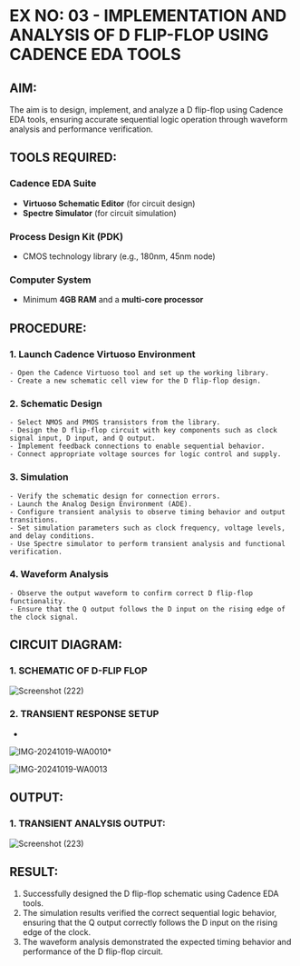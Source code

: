 # EX NO: 03 - IMPLEMENTATION AND ANALYSIS OF D FLIP-FLOP USING CADENCE EDA TOOLS

## AIM:
The aim is to design, implement, and analyze a D flip-flop using Cadence EDA tools, ensuring accurate sequential logic operation through waveform analysis and performance verification.

## TOOLS REQUIRED:

### Cadence EDA Suite
- **Virtuoso Schematic Editor** (for circuit design)
- **Spectre Simulator** (for circuit simulation)

### Process Design Kit (PDK)
- CMOS technology library (e.g., 180nm, 45nm node)

### Computer System
- Minimum **4GB RAM** and a **multi-core processor**

## PROCEDURE:
### 1. Launch Cadence Virtuoso Environment
~~~
- Open the Cadence Virtuoso tool and set up the working library.
- Create a new schematic cell view for the D flip-flop design.
~~~~
### 2. Schematic Design
~~~
- Select NMOS and PMOS transistors from the library.
- Design the D flip-flop circuit with key components such as clock signal input, D input, and Q output.
- Implement feedback connections to enable sequential behavior.
- Connect appropriate voltage sources for logic control and supply.
~~~
### 3. Simulation
~~~
- Verify the schematic design for connection errors.
- Launch the Analog Design Environment (ADE).
- Configure transient analysis to observe timing behavior and output transitions.
- Set simulation parameters such as clock frequency, voltage levels, and delay conditions.
- Use Spectre simulator to perform transient analysis and functional verification.
~~~
### 4. Waveform Analysis
~~~
- Observe the output waveform to confirm correct D flip-flop functionality.
- Ensure that the Q output follows the D input on the rising edge of the clock signal.
~~~
## CIRCUIT DIAGRAM:
### 1. SCHEMATIC OF D-FLIP FLOP
![Screenshot (222)](https://github.com/user-attachments/assets/5c87dc19-00d2-441f-ade5-e39e16d2c49b)

### 2. TRANSIENT RESPONSE SETUP
*
![IMG-20241019-WA0010](https://github.com/user-attachments/assets/e532f49e-b60f-4629-bb39-9f9b4085b36f)*


 ![IMG-20241019-WA0013](https://github.com/user-attachments/assets/92433262-d11d-460f-899b-5c3d1e661266)

## OUTPUT:

### 1. TRANSIENT ANALYSIS OUTPUT:
![Screenshot (223)](https://github.com/user-attachments/assets/b47af011-ad9b-4af0-ba95-b0a4461c428c)

## RESULT:
1. Successfully designed the D flip-flop schematic using Cadence EDA tools.
2. The simulation results verified the correct sequential logic behavior, ensuring that the Q output correctly follows the D input on the rising edge of the clock.
3. The waveform analysis demonstrated the expected timing behavior and performance of the D flip-flop circuit.

